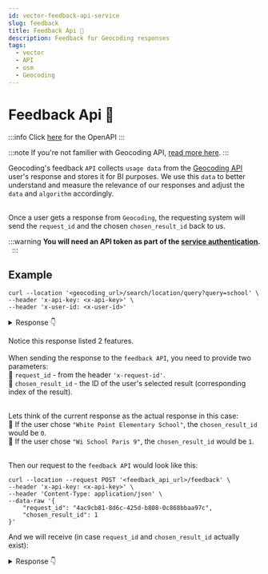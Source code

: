 ```yaml
---
id: vector-feedback-api-service
slug: feedback
title: Feedback Api 💌
description: Feedback for Geocoding responses
tags:
  - vector
  - API
  - osm
  - Geocoding
---
```


# Feedback Api 💌

:::info
Click [here](/docs/MapColonies/vector/services/feedback-api/api) for the OpenAPI
:::

:::note
If you're not familier with Geocoding API, [read more here](/docs/MapColonies/vector/Services/geocoding/README.md).
:::

Geocoding's feedback `API` collects `usage data` from the [Geocoding API](/docs/MapColonies/vector/Services/geocoding/README.md) user's response and stores it for BI purposes. We use this `data` to better understand and measure the relevance of our responses and adjust the `data` and `algorithm` accordingly.<br/><br/>

Once a user gets a response from `Geocoding`, the requesting system will send the `request_id` and the chosen `chosen_result_id` back to us.<br/>

:::warning
**You will need an API token as part of the [service authentication](/docs/MapColonies/authentication). &nbsp;**
:::



## Example

```curl title="Geocoding's Query Search Request"
curl --location '<geocoding_url>/search/location/query?query=school' \
--header 'x-api-key: <x-api-key>' \
--header 'x-user-id: <x-user-id>'
```

<details style={{"background-color": "#f6f8fa", border: "var(--ifm-alert-border-width) solid var(--ifm-alert-border-color)", "border-left-width": "var(--ifm-alert-border-left-width)", color: "black"}}> 
<summary>Response 👇</summary>

##### Response headers
```json
"x-request-id": "4ac9cb81-8d6c-425d-b808-0c868bbaa97c"
```

##### Response payload
```json
{
    "type": "FeatureCollection",
    "geocoding": {
        "version": "0.1.0",
        "query": {
            "query": "school",
            "disable_fuzziness": false,
            "limit": 5
        },
        "response": {
            "results_count": 2,
            "max_score": 1.2880917,
            "match_latency_ms": 7,
            "name": "",
            "place_types": [
                "education"
            ],
            "sub_place_types": [
                "school"
            ],
            "hierarchies": []
        }
    },
    "features": [
        {
            "type": "Feature",
            "geometry": {
                "coordinates": [ [ [ -118.30812263653988, 33.71684417247593 ],
                        [ -118.30861990876181, 33.71674433152869 ],
                        [ -118.30879709771484, 33.71635922964194 ],
                        [ -118.30619642115158, 33.71550819588987 ],
                        [ -118.30586490633668, 33.715921827872904 ],
                        [ -118.30587062210924, 33.716183318328746 ],
                        [ -118.30812263653988, 33.71684417247593 ]
                    ]
                ],
                "type": "Polygon"
            },
            "properties": {
                "score": 1.2880917,
                "matches": [ { "layer": "osm_schools", "source": "OSM", "source_id": [ "1a5b981b-bb0e-44dd-b9e2-424b92f2de49" ] } ],
                "names": { "en": [ "White Point Elementary School" ], "fr": [ "Escuela Primaria White Point" ], "default": [ "White Point Elementary School" ], "display": "White Point Elementary School" },
                "placetype": "education",
                "sub_placetype": "school",
                "regions": [ { "region": "USA", "sub_region_names": [ "Los Angeles" ] } ]
            }
        },
        {
            "type": "Feature",
            "geometry": {
                "coordinates": [ [
                        [ 2.346441270696971, 48.88088750665477 ],
                        [ 2.3462780852304945, 48.88018258877358 ],
                        [ 2.347503576087604, 48.87999951892243 ],
                        [ 2.347737155284733, 48.88070864783427 ],
                        [ 2.346441270696971, 48.88088750665477 ] ] ],
                "type": "Polygon"
            },
            "properties": {
                "score": 1.2880917,
                "matches": [
                    { "layer": "osm_schools", "source": "OSM", "source_id": [ "dc02a3f9-156a-4f61-85bd-fd040cd322a3" ] } ],
                "names": { "en": [ "Wi School Paris 9" ], "fr": [ "Ecole Wi Paris 9" ], "default": [ "Wi School Paris 9" ], "display": "Wi School Paris 9" },
                "placetype": "education",
                "sub_placetype": "school",
                "regions": [ { "region": "FRANCE", "sub_region_names": [ "Paris" ] } ]
            }
        }
    ]
}
```
</details>

Notice this response listed 2 features.<br/><br/>
When sending the response to the `feedback API`, you need to provide two parameters:<br/>
📍 `request_id` - from the header `'x-request-id'`.<br/>
📍 `chosen_result_id` - the ID of the user's selected result (corresponding index of the result). <br/><br/>

Lets think of the current response as the actual response in this case:<br/>
📍 If the user chose `"White Point Elementary School"`, the `chosen_result_id` would be `0`.<br/>
📍 If the user chose `"Wi School Paris 9"`, the `chosen_result_id` would be `1`.<br/><br/>

Then our request to the `feedback API` would look like this: <br/>

```curl title="Geocoding's Feedback Api Request"
curl --location --request POST '<feedback_api_url>/feedback' \
--header 'x-api-key: <x-api-key>' \
--header 'Content-Type: application/json' \
--data-raw '{
    "request_id": "4ac9cb81-8d6c-425d-b808-0c868bbaa97c",
    "chosen_result_id": 1
}'
```

And we will receive (in case `request_id` and `chosen_result_id` actually exist):<br/>

<details style={{"background-color": "#f6f8fa", border: "var(--ifm-alert-border-width) solid var(--ifm-alert-border-color)", "border-left-width": "var(--ifm-alert-border-left-width)", color: "black"}}> 
<summary>Response 👇</summary>


```json
204     Feedback has been sent succesfully
```
</details>
